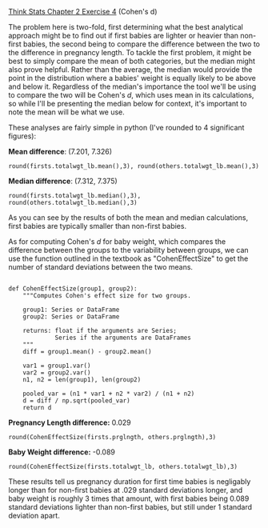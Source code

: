 [Think Stats Chapter 2 Exercise 4](http://greenteapress.com/thinkstats2/html/thinkstats2003.html#toc24) (Cohen's d)

The problem here is two-fold, first determining what the best analytical approach might be to find out if first babies are lighter or heavier than non-first babies, the second being to compare the difference between the two to the difference in pregnancy length. To tackle the first problem, it might be best to simply compare the mean of both categories, but the median might also prove helpful. Rather than the average, the median would provide the point in the distribution where a babies' weight is equally likely to be above and below it. Regardless of the median's importance  the tool we'll be using to compare the two will be Cohen's *d*, which uses mean in its calculations, so while I'll be presenting the median below for context, it's important to note the mean will be what we use.



These analyses are fairly simple in python (I've rounded to 4 significant figures):

**Mean difference**: (7.201, 7.326)
~~~
round(firsts.totalwgt_lb.mean(),3), round(others.totalwgt_lb.mean(),3)
~~~
**Median difference**: (7.312, 7.375)
~~~
round(firsts.totalwgt_lb.median(),3), round(others.totalwgt_lb.median(),3)
~~~
As you can see by the results of both the mean and median calculations, first babies are typically smaller than non-first babies.

As for computing Cohen's *d* for baby weight, which compares the difference between the groups to the variability between groups, we can use the function outlined in the textbook as "CohenEffectSize" to get the number of standard deviations between the two means.

~~~

def CohenEffectSize(group1, group2):
    """Computes Cohen's effect size for two groups.
    
    group1: Series or DataFrame
    group2: Series or DataFrame
    
    returns: float if the arguments are Series;
             Series if the arguments are DataFrames
    """
    diff = group1.mean() - group2.mean()

    var1 = group1.var()
    var2 = group2.var()
    n1, n2 = len(group1), len(group2)

    pooled_var = (n1 * var1 + n2 * var2) / (n1 + n2)
    d = diff / np.sqrt(pooled_var)
    return d
~~~
**Pregnancy Length difference:** 0.029
~~~
round(CohenEffectSize(firsts.prglngth, others.prglngth),3)
~~~
**Baby Weight difference:** -0.089
~~~
round(CohenEffectSize(firsts.totalwgt_lb, others.totalwgt_lb),3)
~~~

These results tell us pregnancy duration for first time babies is negligably longer than for non-first babies at .029 standard deviations longer, and baby weight is roughly 3 times that amount, with first babies being 0.089 standard deviations lighter than non-first babies, but still under 1 standard deviation apart.
